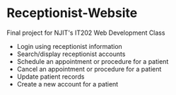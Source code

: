 # Receptionist-Website

Final project for NJIT's IT202 Web Development Class

- Login using receptionist information
- Search/display receptionist accounts
- Schedule an appointment or procedure for a patient
- Cancel an appointment or procedure for a patient
- Update patient records
- Create a new account for a patient
